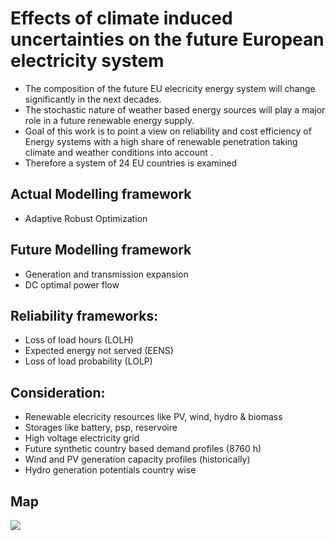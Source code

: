 # Effects of climate induced uncertainties on the future European electricity system

* The composition of the future EU elecricity energy system will change significantly in the next decades.
* The stochastic nature of weather based energy sources will play a major role in a future renewable energy supply. 
* Goal of this work is to point a view on reliability and cost efficiency of Energy systems with a high share of renewable penetration taking climate and weather conditions into account .
* Therefore a system of 24 EU countries is examined 


## Actual Modelling framework
- Adaptive Robust Optimization

## Future Modelling framework
- Generation and transmission expansion
- DC optimal power flow

## Reliability frameworks:
- Loss of load hours (LOLH)
- Expected energy not served (EENS)
- Loss of load probability (LOLP)

## Consideration: 
- Renewable elecricity resources like PV, wind, hydro & biomass
- Storages like battery, psp, reservoire
- High voltage electricity grid
- Future synthetic country based demand profiles (8760 h)
- Wind and PV generation capacity profiles (historically)
- Hydro generation potentials country wise



## Map 
![](https://github.com/bernemax/Quant.-Reliability-Energy-Systems/blob/main/Pictures%20and%20Maps/EU_ARO_Map.png)



